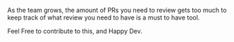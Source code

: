As the team grows, the amount of PRs you need to review gets too much to 
keep track of what review you need to have is a must to have tool.<br>

Feel Free to contribute to this, and Happy Dev.